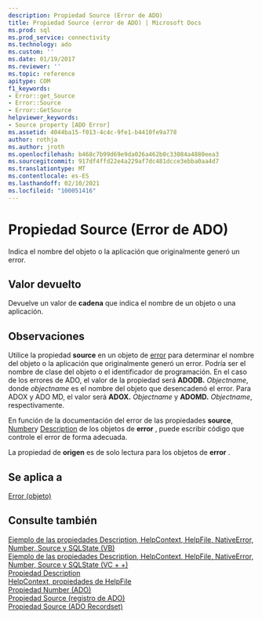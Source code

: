 ```yaml
---
description: Propiedad Source (Error de ADO)
title: Propiedad Source (error de ADO) | Microsoft Docs
ms.prod: sql
ms.prod_service: connectivity
ms.technology: ado
ms.custom: ''
ms.date: 01/19/2017
ms.reviewer: ''
ms.topic: reference
apitype: COM
f1_keywords:
- Error::get_Source
- Error::Source
- Error::GetSource
helpviewer_keywords:
- Source property [ADO Error]
ms.assetid: 4044ba15-f013-4c4c-9fe1-b4410fe9a778
author: rothja
ms.author: jroth
ms.openlocfilehash: b468c7b99d69e9da026a462b0c33084a4880eea3
ms.sourcegitcommit: 917df4ffd22e4a229af7dc481dcce3ebba0aa4d7
ms.translationtype: MT
ms.contentlocale: es-ES
ms.lasthandoff: 02/10/2021
ms.locfileid: "100051416"
---
```

# <a name="source-property-ado-error"></a>Propiedad Source (Error de ADO)
Indica el nombre del objeto o la aplicación que originalmente generó un error.  
  
## <a name="return-value"></a>Valor devuelto  
 Devuelve un valor de **cadena** que indica el nombre de un objeto o una aplicación.  
  
## <a name="remarks"></a>Observaciones  
 Utilice la propiedad **source** en un objeto de [error](./error-object.md) para determinar el nombre del objeto o la aplicación que originalmente generó un error. Podría ser el nombre de clase del objeto o el identificador de programación. En el caso de los errores de ADO, el valor de la propiedad será **ADODB.** _Objectname_, donde *objectname* es el nombre del objeto que desencadenó el error. Para ADOX y ADO MD, el valor será **ADOX.** _Objectname_ y **ADOMD.** _Objectname_, respectivamente.  
  
 En función de la documentación del error de las propiedades **source**, [Number](./number-property-ado.md)y [Description](./description-property.md) de los objetos de **error** , puede escribir código que controle el error de forma adecuada.  
  
 La propiedad de **origen** es de solo lectura para los objetos de **error** .  
  
## <a name="applies-to"></a>Se aplica a  
 [Error (objeto)](./error-object.md)  
  
## <a name="see-also"></a>Consulte también  
 [Ejemplo de las propiedades Description, HelpContext, HelpFile, NativeError, Number, Source y SQLState (VB)](./description-helpcontext-helpfile-nativeerror-number-source-example-vb.md)   
 [Ejemplo de las propiedades Description, HelpContext, HelpFile, NativeError, Number, Source y SQLState (VC + +)](./description-helpcontext-helpfile-nativeerror-number-source-example-vc.md)   
 [Propiedad Description](./description-property.md)   
 [HelpContext, propiedades de HelpFile](./helpcontext-helpfile-properties.md)   
 [Propiedad Number (ADO)](./number-property-ado.md)   
 [Propiedad Source (registro de ADO)](./source-property-ado-record.md)   
 [Propiedad Source (ADO Recordset)](./source-property-ado-recordset.md)